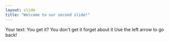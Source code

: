 ```yaml
---
layout: slide
title: "Welcome to our second slide!"
---
```

Your text: You get it? You don't get it forget about it
Use the left arrow to go back!
